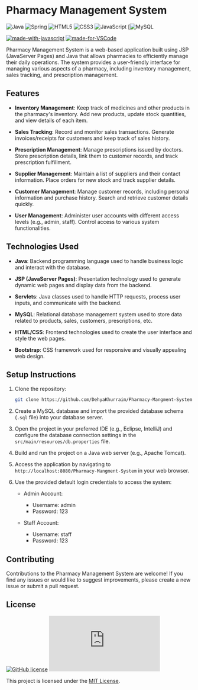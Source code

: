 # Pharmacy Management System

![Java](https://img.shields.io/badge/java-%23ED8B00.svg?style=for-the-badge&logo=openjdk&logoColor=white)
![Spring](https://img.shields.io/badge/spring-%236DB33F.svg?style=for-the-badge&logo=spring&logoColor=white)
![HTML5](https://img.shields.io/badge/html5-%23E34F26.svg?style=for-the-badge&logo=html5&logoColor=white)
![CSS3](https://img.shields.io/badge/css3-%231572B6.svg?style=for-the-badge&logo=css3&logoColor=white)
![JavaScript](https://img.shields.io/badge/javascript-%23323330.svg?style=for-the-badge&logo=javascript&logoColor=%23F7DF1E)
[![MySQL](https://img.shields.io/badge/MySQL-005C84?style=for-the-badge&logo=mysql&logoColor=white)

[![made-with-javascript](https://img.shields.io/badge/Made%20with-JavaScript-1f425f.svg)](https://www.javascript.com)
[![made-for-VSCode](https://img.shields.io/badge/Made%20for-VSCode-1f425f.svg)](https://code.visualstudio.com/)

Pharmacy Management System is a web-based application built using JSP (JavaServer Pages) and Java that allows pharmacies to efficiently manage their daily operations. The system provides a user-friendly interface for managing various aspects of a pharmacy, including inventory management, sales tracking, and prescription management.

## Features

- **Inventory Management**: Keep track of medicines and other products in the pharmacy's inventory. Add new products, update stock quantities, and view details of each item.

- **Sales Tracking**: Record and monitor sales transactions. Generate invoices/receipts for customers and keep track of sales history.

- **Prescription Management**: Manage prescriptions issued by doctors. Store prescription details, link them to customer records, and track prescription fulfillment.

- **Supplier Management**: Maintain a list of suppliers and their contact information. Place orders for new stock and track supplier details.

- **Customer Management**: Manage customer records, including personal information and purchase history. Search and retrieve customer details quickly.

- **User Management**: Administer user accounts with different access levels (e.g., admin, staff). Control access to various system functionalities.

## Technologies Used

- **Java**: Backend programming language used to handle business logic and interact with the database.

- **JSP (JavaServer Pages)**: Presentation technology used to generate dynamic web pages and display data from the backend.

- **Servlets**: Java classes used to handle HTTP requests, process user inputs, and communicate with the backend.

- **MySQL**: Relational database management system used to store data related to products, sales, customers, prescriptions, etc.

- **HTML/CSS**: Frontend technologies used to create the user interface and style the web pages.

- **Bootstrap**: CSS framework used for responsive and visually appealing web design.

## Setup Instructions

1. Clone the repository:

   ```bash
   git clone https://github.com/DehyaKhurraim/Pharmacy-Mangment-System.git
   ```

2. Create a MySQL database and import the provided database schema (`.sql` file) into your database server.

3. Open the project in your preferred IDE (e.g., Eclipse, IntelliJ) and configure the database connection settings in the `src/main/resources/db.properties` file.

4. Build and run the project on a Java web server (e.g., Apache Tomcat).

5. Access the application by navigating to `http://localhost:8080/Pharmacy-Mangment-System` in your web browser.

6. Use the provided default login credentials to access the system:

   - Admin Account:
     - Username: admin
     - Password: 123

   - Staff Account:
     - Username: staff
     - Password: 123


## Contributing

Contributions to the Pharmacy Management System are welcome! If you find any issues or would like to suggest improvements, please create a new issue or submit a pull request.

## License
[![GitHub license](https://img.shields.io/github/license/Naereen/StrapDown.js.svg)](https://github.com/DehyaKhurraim/Pharmacy-Mangment-System/blob/master/LICENSE)
[![Latest release](https://badgen.net/github/release/Naereen/Strapdown.js)](https://github.com/DehyaKhurraim/Pharmacy-Mangment-System/releases)

This project is licensed under the [MIT License](LICENSE).
